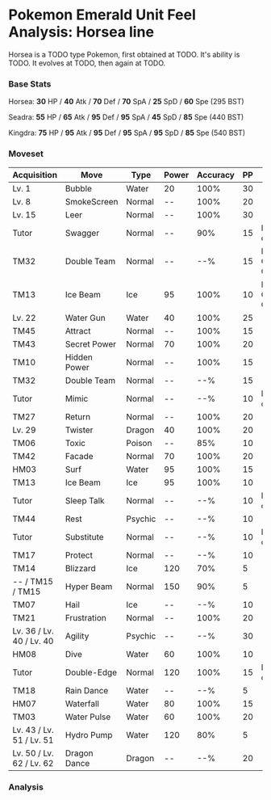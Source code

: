 # Pokemon Emerald Unit Feel Analysis: Horsea line

Horsea is a TODO type Pokemon, first obtained at TODO. It's ability is TODO. It evolves at TODO, then again at TODO.

### Base Stats

Horsea: **30** HP / **40** Atk / **70** Def / **70** SpA / **25** SpD / **60** Spe (295 BST)

Seadra: **55** HP / **65** Atk / **95** Def / **95** SpA / **45** SpD / **85** Spe (440 BST)

Kingdra: **75** HP / **95** Atk / **95** Def / **95** SpA / **95** SpD / **85** Spe (540 BST)

### Moveset

|Acquisition             |Move        |Type   |Power|Accuracy|PP |Notes                    |
|---                     |---         |---    |---  |---     |---|---                      |
|Lv. 1                   |Bubble      |Water  |20   |100%    |30 |                         |
|Lv. 8                   |SmokeScreen |Normal |--   |100%    |20 |                         |
|Lv. 15                  |Leer        |Normal |--   |100%    |30 |                         |
|Tutor                   |Swagger     |Normal |--   |90%     |15 |Emerald only             |
|TM32                    |Double Team |Normal |--   |--%     |15 |Buy at Game Corner       |
|TM13                    |Ice Beam    |Ice    |95   |100%    |10 |Buy at Game Corner       |
|Lv. 22                  |Water Gun   |Water  |40   |100%    |25 |                         |
|TM45                    |Attract     |Normal |--   |100%    |15 |                         |
|TM43                    |Secret Power|Normal |70   |100%    |20 |                         |
|TM10                    |Hidden Power|Normal |--   |100%    |15 |                         |
|TM32                    |Double Team |Normal |--   |--%     |15 |                         |
|Tutor                   |Mimic       |Normal |--   |--%     |10 |Emerald only             |
|TM27                    |Return      |Normal |--   |100%    |20 |                         |
|Lv. 29                  |Twister     |Dragon |40   |100%    |20 |                         |
|TM06                    |Toxic       |Poison |--   |85%     |10 |                         |
|TM42                    |Facade      |Normal |70   |100%    |20 |                         |
|HM03                    |Surf        |Water  |95   |100%    |15 |                         |
|TM13                    |Ice Beam    |Ice    |95   |100%    |10 |                         |
|Tutor                   |Sleep Talk  |Normal |--   |--%     |10 |Emerald only             |
|TM44                    |Rest        |Psychic|--   |--%     |10 |                         |
|Tutor                   |Substitute  |Normal |--   |--%     |10 |Emerald only             |
|TM17                    |Protect     |Normal |--   |--%     |10 |                         |
|TM14                    |Blizzard    |Ice    |120  |70%     |5  |                         |
|-- / TM15 / TM15        |Hyper Beam  |Normal |150  |90%     |5  |                         |
|TM07                    |Hail        |Ice    |--   |--%     |10 |                         |
|TM21                    |Frustration |Normal |--   |100%    |20 |                         |
|Lv. 36 / Lv. 40 / Lv. 40|Agility     |Psychic|--   |--%     |30 |                         |
|HM08                    |Dive        |Water  |60   |100%    |10 |                         |
|Tutor                   |Double-Edge |Normal |120  |100%    |15 |Emerald only             |
|TM18                    |Rain Dance  |Water  |--   |--%     |5  |                         |
|HM07                    |Waterfall   |Water  |80   |100%    |15 |                         |
|TM03                    |Water Pulse |Water  |60   |100%    |20 |                         |
|Lv. 43 / Lv. 51 / Lv. 51|Hydro Pump  |Water  |120  |80%     |5  |                         |
|Lv. 50 / Lv. 62 / Lv. 62|Dragon Dance|Dragon |--   |--%     |20 |                         |

### Analysis